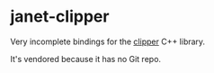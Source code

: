 # janet-clipper

Very incomplete bindings for the [clipper](http://www.angusj.com/delphi/clipper.php) C++ library.

It's vendored because it has no Git repo.
